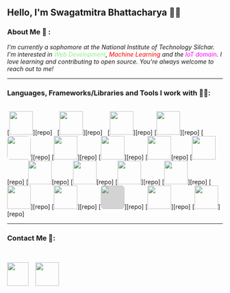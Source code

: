## **Hello, I'm Swagatmitra Bhattacharya 🙋‍♂️**

### About Me 🙂 : 

*I'm currently a sophomore at the National Institute of Technology Silchar. I'm interested in <span style="color:lightgreen">Web Development</span>, <span style="color:red">Machine Learning</span> and the <span style="color:magenta">IoT domain</span>. I love learning and contributing to open source. You're always welcome to reach out to me!*

---

### Languages, Frameworks/Libraries and Tools I work with 🧑‍💻: 
<br>
[<img src="https://cdn.jsdelivr.net/gh/devicons/devicon/icons/cplusplus/cplusplus-plain.svg" height="55px"/>][repo] &nbsp;
[<img src="https://cdn.jsdelivr.net/gh/devicons/devicon/icons/html5/html5-original.svg" height="55px"/>][repo] &nbsp;
[<img src="https://cdn.jsdelivr.net/gh/devicons/devicon/icons/css3/css3-original.svg" height="55px"/>][repo]
[<img src="https://cdn.jsdelivr.net/gh/devicons/devicon/icons/tailwindcss/tailwindcss-plain.svg" height="55px"/>][repo]
[<img src="https://cdn.jsdelivr.net/gh/devicons/devicon/icons/javascript/javascript-plain.svg" height="55px" style="border-radius:7px" />][repo]
[<img src="https://cdn.jsdelivr.net/gh/devicons/devicon/icons/python/python-original.svg" height="55px" />][repo]
[<img src="https://cdn.jsdelivr.net/gh/devicons/devicon/icons/react/react-original.svg" height="55px"/>][repo]
[<img src="https://cdn.jsdelivr.net/gh/devicons/devicon/icons/nextjs/nextjs-line.svg" style="background: "white"; border-radius: 50% " height="55px" />[repo]
[<img src="https://cdn.jsdelivr.net/gh/devicons/devicon/icons/nodejs/nodejs-original.svg" height="55px"/>[repo]
[<img src="https://cdn.jsdelivr.net/gh/devicons/devicon/icons/vscode/vscode-original.svg" height="55px"/>[repo]
[<img src="https://cdn.jsdelivr.net/gh/devicons/devicon/icons/git/git-original.svg" height="55px"/>[repo]
[<img src="https://cdn.jsdelivr.net/gh/devicons/devicon/icons/linux/linux-original.svg" height="55px"/>][repo]
[<img src="https://cdn.jsdelivr.net/gh/devicons/devicon/icons/bash/bash-plain.svg " style="background: "white"; border-radius:7px" height="55px"/>][repo]
[<img src="https://cdn.jsdelivr.net/gh/devicons/devicon/icons/arduino/arduino-original.svg" height="55px"/>][repo]
[<img src="https://cdn.jsdelivr.net/gh/devicons/devicon/icons/numpy/numpy-original.svg" height="55px"/>][repo]
[<img src="https://cdn.jsdelivr.net/gh/devicons/devicon/icons/pandas/pandas-original.svg" height="55px" style="background:lightgray;border-radius:7px"/>][repo]
[<img src="https://cdn.jsdelivr.net/gh/devicons/devicon/icons/tensorflow/tensorflow-original.svg" height="55px"/>][repo]
[<img src="https://cdn.jsdelivr.net/gh/devicons/devicon/icons/pytorch/pytorch-original.svg" height="55px"/>][repo]
       
---
### Contact Me 🐬:

<br>

[<img src="https://cdn.jsdelivr.net/gh/devicons/devicon/icons/twitter/twitter-original.svg" height="55px" width="50px"/>][twitter]
&nbsp;&nbsp; 
[<img src="https://cdn.jsdelivr.net/gh/devicons/devicon/icons/linkedin/linkedin-original.svg" height="55px"/>][linkedin]


[twitter]: https://twitter.com/swagatmitra
[linkedin]: https://in.linkedin.com/in/swagatmitra-bhattacharya-572048254
[repo]: https://github.com/swagatmitra-b/swagatmitra-b


          
          

          
          
          
          

          
